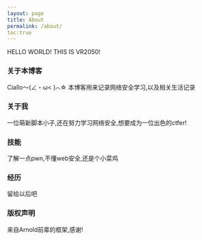 ```yaml
---
layout: page
title: About
permalink: /about/
toc:true
---
```


HELLO WORLD! THIS IS VR2050!

### 关于本博客

Ciallo～(∠・ω< )⌒☆
本博客用来记录网络安全学习,以及相关生活记录


### 关于我

一位萌新脚本小子,还在努力学习网络安全,想要成为一位出色的ctfer!

### 技能

了解一点pwn,不懂web安全,还是个小菜鸡


### 经历

留给以后吧


### 版权声明

来自Arnold前辈的框架,感谢!


